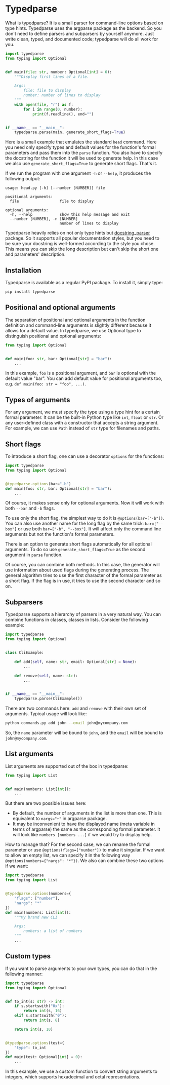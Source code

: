 # Typedparse

What is typedparse? It is a small parser for command-line options based on type hints. Typedparse uses the argparse
package as the backend. So you don't need to define parsers and subparsers by yourself anymore. Just write clean, typed,
and documented code; typedparse will do all work for you.

```python
import typedparse
from typing import Optional


def main(file: str, number: Optional[int] = 6):
    """Display first lines of a file.

    Args:
        file: file to display
        number: number of lines to display
    """
    with open(file, "r") as f:
        for i in range(0, number):
            print(f.readline(), end="")


if __name__ == "__main__":
    typedparse.parse(main, generate_short_flags=True)
```

Here is a small example that emulates the standard `head` command. Here you need only specify types and default values
for the function's formal parameters and pass them into the `parse` function. You also have to specify the docstring for
the function it will be used to generate help. In this case we also use `generate_short_flags=True` to generate short flags.
That's it.

If we run the program with one argument `-h` or `--help`, it produces the following output:

```
usage: head.py [-h] [--number [NUMBER]] file

positional arguments:
  file                  file to display

optional arguments:
  -h, --help            show this help message and exit
  --number [NUMBER], -n [NUMBER]
                        number of lines to display
```

Typedparse heavily relies on not only type hints but [docstring_parser](https://github.com/rr-/docstring_parser)
package. So it supports all popular documentation styles, but you need to be sure your docstring is well-formed
according to the style you chose. This means you can skip the long description but can't skip the short one and
parameters' description.

## Installation

Typedparse is available as a regular PyPI package. To install it, simply type:

```bash
pip install typedparse
```

## Positional and optional arguments

The separation of positional and optional arguments in the function definition and command-line arguments is slightly
different because it allows for a default value. In typedparse, we use Optional type to distinguish positional and
optional arguments:

```python
from typing import Optional


def main(foo: str, bar: Optional[str] = "bar"):
    ...
```

In this example, `foo` is a positional argument, and `bar` is optional with the default value "bar". You can add default
value for positional arguments too, e.g. `def main(foo: str = "foo", ...)`.

## Types of arguments

For any argument, we must specify the type using a type hint for a certain formal parameter. It can be the built-in
Python type like `int`, `float` or `str`. Or any user-defined class with a constructor that accepts a string argument.
For example, we can use `Path` instead of `str` type for filenames and paths.

## Short flags

To introduce a short flag, one can use a decorator `options` for the functions:

```python
import typedparse
from typing import Optional


@typedparse.options(bar="-b")
def main(foo: str, bar: Optional[str] = "bar"):
    ...
```

Of course, it makes sense only for optional arguments. Now it will work with both
`--bar` and `-b` flags.

To use only the short flag, the simplest way to do it is `@options(bar=["-b"])`. You can also use another name for the
long flag by the same trick: `bar=["--box"]`
or use both `bar=["-b", "--box"]`. It will affect only the command line arguments but not the function's formal
parameters.

There is an option to generate short flags automatically for all optional arguments. To do so
use `generate_short_flags=True` as the second argument in `parse` function.

Of course, you can combine both methods. In this case, the generator will use information about used flags during the
generating process. The general algorithm tries to use the first character of the formal parameter as a short flag. If
the flag is in use, it tries to use the second character and so on.

## Subparsers

Typedparse supports a hierarchy of parsers in a very natural way. You can combine functions in classes, classes in
lists. Consider the following example:

```python
import typedparse
from typing import Optional


class CliExample:

    def add(self, name: str, email: Optional[str] = None):
        ...

    def remove(self, name: str):
        ...


if __name__ == "__main__":
    typedparse.parse(CliExample())
```

There are two commands here:  `add` and `remove` with their own set of arguments. Typical usage will look like:

```bash
python commands.py add john --email john@mycompany.com
```

So, the `name` parameter will be bound to `john`, and the `email` will be bound to `john@mycompany.com`.

## List arguments

List arguments are supported out of the box in typedparse:

```python
from typing import List


def main(numbers: List[int]):
    ...
```

But there are two possible issues here:

- By default, the number of arguments in the list is more than one. This is equivalent to `nargs="+"` in argparse
  package.
- It may be inconvenient to have the displayed name
  (meta variable in terms of argparse) the same as the corresponding formal parameter. It will look
  like `numbers [numbers ...]` if we would try to display help.

How to manage that? For the second case, we can rename the formal parameter or use `@options(flags=["number"])` to make
it singular. If we want to allow an empty list, we can specify it in the following
way `@options(numbers={"nargs": "*"})`. We also can combine these two options if we want:

```python
import typedparse
from typing import List


@typedparse.options(numbers={
    "flags": ["number"],
    "nargs": "*"
})
def main(numbers: List[int]):
    """My brand new CLI

    Args:
        numbers: a list of numbers
    """
    ...
```

## Custom types

If you want to parse arguments to your own types, you can do that in the following manner:

```python
import typedparse
from typing import Optional


def to_int(s: str) -> int:
    if s.startswith("0x"):
        return int(s, 16)
    elif s.startswith("0"):
        return int(s, 8)

    return int(s, 10)


@typedparse.options(test={
    "type": to_int
})
def main(test: Optional[int] = 0):
    ...
```

In this example, we use a custom function to convert string arguments to integers, which supports hexadecimal and octal
representations.